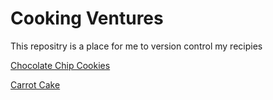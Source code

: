 # Cooking Ventures

This repositry is a place for me to version control my recipies

[Chocolate Chip Cookies](Chocolate_Chip_Cookies.pdf)

[Carrot Cake](Carrot_Cake.pdf)
